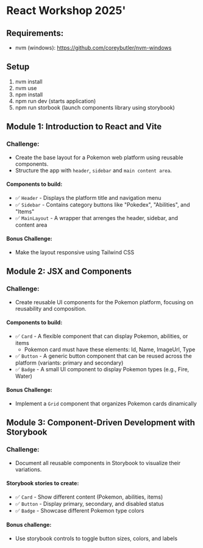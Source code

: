 # React Workshop 2025'

## Requirements:

- nvm (windows): https://github.com/coreybutler/nvm-windows

## Setup

1. nvm install
2. nvm use
3. npm install
4. npm run dev (starts application)
5. npm run storbook (launch components library using storybook)

## Module 1: Introduction to React and Vite

### Challenge:

- Create the base layout for a Pokemon web platform using reusable components.
- Structure the app with `header`, `sidebar` and `main content area`.

#### Components to build:

- ✅ `Header` - Displays the platform title and navigation menu
- ✅ `Sidebar` - Contains category buttons like "Pokedex", "Abilities", and "Items"
- ✅ `MainLayout` - A wrapper that arrenges the header, sidebar, and content area

#### Bonus Challenge:

- Make the layout responsive using Tailwind CSS

## Module 2: JSX and Components

### Challenge:

- Create reusable UI components for the Pokemon platform, focusing on reusability and composition.

#### Components to build:

- ✅ `Card` - A flexible component that can display Pokemon, abilities, or items
  - Pokemon card must have these elements: Id, Name, ImageUrl, Type
- ✅ `Button` - A generic button component that can be reused across the platform (variants: primary and secondary)
- ✅ `Badge` - A small UI component to display Pokemon types (e.g., Fire, Water)

#### Bonus Challenge:

- Implement a `Grid` component that organizes Pokemon cards dinamically

## Module 3: Component-Driven Development with Storybook

### Challenge:

- Document all reusable components in Storybook to visualize their variations.

#### Storybook stories to create:

- ✅ `Card` - Show different content (Pokemon, abilities, items)
- ✅ `Button` - Display primary, secondary, and disabled status
- ✅ `Badge` - Showcase different Pokemon type colors

#### Bonus challenge:

- Use storybook controls to toggle button sizes, colors, and labels
